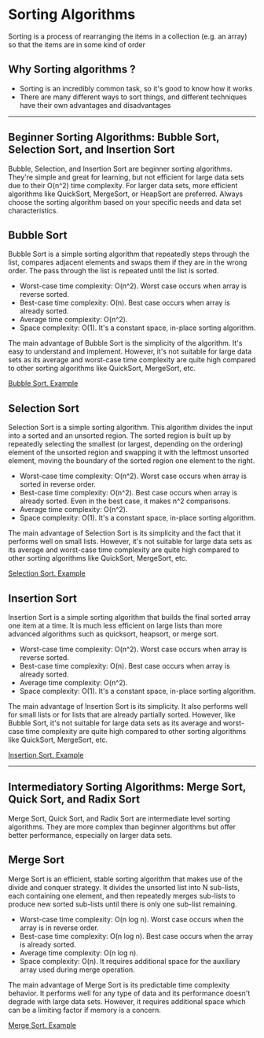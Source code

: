 # Sorting Algorithms

Sorting is a process of rearranging the items in a collection (e.g. an array) so that the items are in some kind of order

## Why Sorting algorithms ?

- Sorting is an incredibly common task, so it's good to know how it works
- There are many different ways to sort things, and different techniques have their own advantages and disadvantages

---

## Beginner Sorting Algorithms: Bubble Sort, Selection Sort, and Insertion Sort

Bubble, Selection, and Insertion Sort are beginner sorting algorithms. They're simple and great for learning, but not efficient for large data sets due to their O(n^2) time complexity. For larger data sets, more efficient algorithms like QuickSort, MergeSort, or HeapSort are preferred. Always choose the sorting algorithm based on your specific needs and data set characteristics.

## Bubble Sort

Bubble Sort is a simple sorting algorithm that repeatedly steps through the list, compares adjacent elements and swaps them if they are in the wrong order. The pass through the list is repeated until the list is sorted.

- Worst-case time complexity: O(n^2). Worst case occurs when array is reverse sorted.
- Best-case time complexity: O(n). Best case occurs when array is already sorted.
- Average time complexity: O(n^2).
- Space complexity: O(1). It's a constant space, in-place sorting algorithm.

The main advantage of Bubble Sort is the simplicity of the algorithm. It's easy to understand and implement. However, it's not suitable for large data sets as its average and worst-case time complexity are quite high compared to other sorting algorithms like QuickSort, MergeSort, etc.

[Bubble Sort. Example](/Sorting-Algorithms/bubbleSort.js)

## Selection Sort

Selection Sort is a simple sorting algorithm. This algorithm divides the input into a sorted and an unsorted region. The sorted region is built up by repeatedly selecting the smallest (or largest, depending on the ordering) element of the unsorted region and swapping it with the leftmost unsorted element, moving the boundary of the sorted region one element to the right.

- Worst-case time complexity: O(n^2). Worst case occurs when array is sorted in reverse order.
- Best-case time complexity: O(n^2). Best case occurs when array is already sorted. Even in the best case, it makes n^2 comparisons.
- Average time complexity: O(n^2).
- Space complexity: O(1). It's a constant space, in-place sorting algorithm.

The main advantage of Selection Sort is its simplicity and the fact that it performs well on small lists. However, it's not suitable for large data sets as its average and worst-case time complexity are quite high compared to other sorting algorithms like QuickSort, MergeSort, etc.

[Selection Sort. Example](/Sorting-Algorithms/selectionSort.js)

## Insertion Sort

Insertion Sort is a simple sorting algorithm that builds the final sorted array one item at a time. It is much less efficient on large lists than more advanced algorithms such as quicksort, heapsort, or merge sort.

- Worst-case time complexity: O(n^2). Worst case occurs when array is reverse sorted.
- Best-case time complexity: O(n). Best case occurs when array is already sorted.
- Average time complexity: O(n^2).
- Space complexity: O(1). It's a constant space, in-place sorting algorithm.

The main advantage of Insertion Sort is its simplicity. It also performs well for small lists or for lists that are already partially sorted. However, like Bubble Sort, it's not suitable for large data sets as its average and worst-case time complexity are quite high compared to other sorting algorithms like QuickSort, MergeSort, etc.

[Insertion Sort. Example](/Sorting-Algorithms/insertionSort.js)

---

## Intermediatory Sorting Algorithms: Merge Sort, Quick Sort, and Radix Sort

Merge Sort, Quick Sort, and Radix Sort are intermediate level sorting algorithms. They are more complex than beginner algorithms but offer better performance, especially on larger data sets.

## Merge Sort

Merge Sort is an efficient, stable sorting algorithm that makes use of the divide and conquer strategy. It divides the unsorted list into N sub-lists, each containing one element, and then repeatedly merges sub-lists to produce new sorted sub-lists until there is only one sub-list remaining.

- Worst-case time complexity: O(n log n). Worst case occurs when the array is in reverse order.
- Best-case time complexity: O(n log n). Best case occurs when the array is already sorted.
- Average time complexity: O(n log n).
- Space complexity: O(n). It requires additional space for the auxiliary array used during merge operation.

The main advantage of Merge Sort is its predictable time complexity behavior. It performs well for any type of data and its performance doesn't degrade with large data sets. However, it requires additional space which can be a limiting factor if memory is a concern.

[Merge Sort. Example](/Sorting-Algorithms/mergeSort.js)